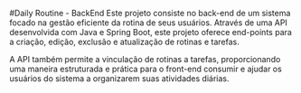 #Daily Routine - BackEnd
Este projeto consiste no back-end de um sistema focado na gestão eficiente da
rotina de seus usuários. Através de uma API desenvolvida com Java e Spring Boot, 
este projeto oferece end-points para a criação, edição, exclusão e atualização de rotinas e tarefas.

A API também permite a vinculação de rotinas a tarefas, proporcionando uma maneira 
estruturada e prática para o front-end consumir e ajudar os usuários do sistema a organizarem suas atividades diárias.
